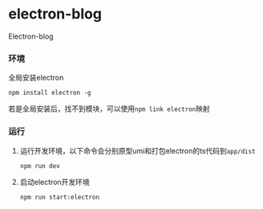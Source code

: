 # electron-blog
Electron-blog


### 环境

全局安装electron
```
npm install electron -g
```
若是全局安装后，找不到模块，可以使用`npm link electron`映射

### 运行
1. 运行开发环境，以下命令会分别原型umi和打包electron的ts代码到`app/dist`
	```
	npm run dev
	```
2. 启动electron开发环境
	```
	npm run start:electron
	```